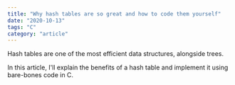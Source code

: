 ```yaml
---
title: "Why hash tables are so great and how to code them yourself"
date: "2020-10-13"
tags: "C"
category: "article"
---
```

Hash tables are one of the most efficient data structures, alongside trees. 

In this article, I'll explain the benefits of a hash table and implement it using bare-bones code in C.